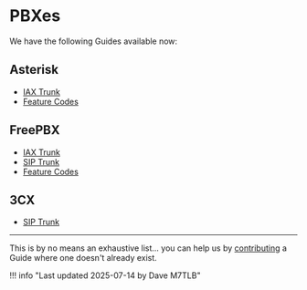 # PBXes

We have the following Guides available now:

## Asterisk

* [IAX Trunk](./asterisk/configure-iax-trunk.md)
* [Feature Codes](./freepbx/feature-codes.md)

## FreePBX

* [IAX Trunk](./freepbx/configure-iax-trunk.md)
* [SIP Trunk](./freepbx/configure-sip-trunk.md)
* [Feature Codes](./freepbx/feature-codes.md)

## 3CX

* [SIP Trunk](./3cx/configure-3cx-trunk.md)

---

This is by no means an exhaustive list... you can help us by [contributing](../../wiki/contributing.md) a Guide where one doesn't already exist.

!!! info "Last updated 2025-07-14 by Dave M7TLB"
